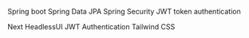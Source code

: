 Spring boot
Spring Data JPA
Spring Security 
JWT token authentication

Next
HeadlessUI
JWT Authentication
Tailwind CSS